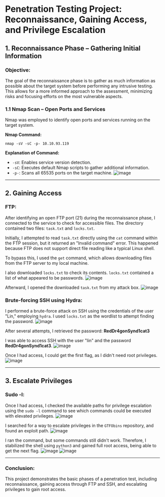# Penetration Testing Project: Reconnaissance, Gaining Access, and Privilege Escalation

## 1. Reconnaissance Phase – Gathering Initial Information

### Objective:
The goal of the reconnaissance phase is to gather as much information as possible about the target system before performing any intrusive testing. This allows for a more informed approach to the assessment, minimizing risks and focusing efforts on the most vulnerable aspects.

### 1.1 Nmap Scan – Open Ports and Services
Nmap was employed to identify open ports and services running on the target system.

**Nmap Command:**
```
nmap -sV -sC -p- 10.10.93.119
```
**Explanation of Command:**
- `-sV`: Enables service version detection.
- `-sC`: Executes default Nmap scripts to gather additional information.
- `-p-`: Scans all 65535 ports on the target machine.
![image](https://github.com/user-attachments/assets/2f6f7797-5fe6-4fe2-abbc-0be883a5e9c8)

---

## 2. Gaining Access

### FTP:
After identifying an open FTP port (21) during the reconnaissance phase, I connected to the service to check for accessible files. The directory contained two files: `task.txt` and `locks.txt`.

Initially, I attempted to read `task.txt` directly using the `cat` command within the FTP session, but it returned an "Invalid command" error. This happened because FTP does not support direct file reading like a typical Linux shell.

To bypass this, I used the `get` command, which allows downloading files from the FTP server to my local machine.

I also downloaded `locks.txt` to check its contents. `locks.txt` contained a list of what appeared to be passwords.
![image](https://github.com/user-attachments/assets/f7ca731e-1dc1-49b2-bce2-67fdbe337583)


Afterward, I opened the downloaded `task.txt` from my attack box.
![image](https://github.com/user-attachments/assets/f273fc34-14e9-4b56-91f0-7d1aa9737afc)


### Brute-forcing SSH using Hydra:
I performed a brute-force attack on SSH using the credentials of the user "Lin," employing `hydra`. I used `locks.txt` as the wordlist to attempt finding the password.
![image](https://github.com/user-attachments/assets/fa9728c2-0711-4487-bcce-e145118176b0)


After several attempts, I retrieved the password: **RedDr4gonSynd1cat3**

I was able to access SSH with the user "lin" and the password **RedDr4gonSynd1cat3**.
![image](https://github.com/user-attachments/assets/ca64d1cc-e851-48a0-b34d-8dc0365a72ba)

Once I had access, I could get the first flag, as I didn't need root privileges. 
![image](https://github.com/user-attachments/assets/cd0b2bad-2bb1-46a2-991b-53cf3f7a7824)

---

## 3. Escalate Privileges

### Sudo -l:
Once I had access, I checked the available paths for privilege escalation using the `sudo -l` command to see which commands could be executed with elevated privileges.
![image](https://github.com/user-attachments/assets/4df983af-4ec3-4440-96d4-17cc988a76e4)


I searched for a way to escalate privileges in the `GTFObins` repository, and found an exploit path.
![image](https://github.com/user-attachments/assets/8292c17e-7bf5-4a85-8792-b1584bd13d5a)

I ran the command, but some commands still didn't work. Therefore, I stabilized the shell using `python3` and gained full root access, being able to get the next flag.
![image](https://github.com/user-attachments/assets/49a35d61-7dd3-4ca0-963c-91f9de85cd9b)
![image](https://github.com/user-attachments/assets/0445d228-8dae-4ff5-bed7-04b4d2724581)

---

### Conclusion:
This project demonstrates the basic phases of a penetration test, including reconnaissance, gaining access through FTP and SSH, and escalating privileges to gain root access.
